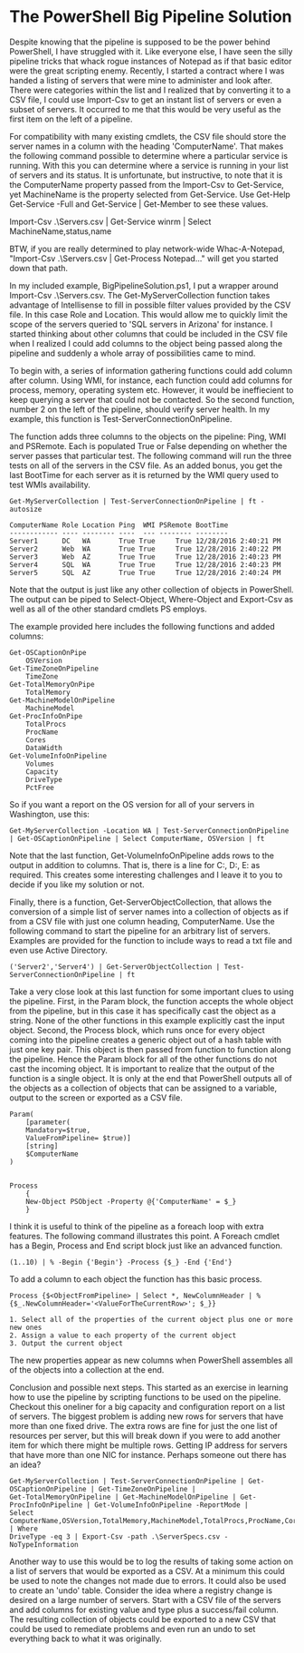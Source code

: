 # The PowerShell Big Pipeline Solution

Despite knowing that the pipeline is supposed to be the power behind PowerShell, I have struggled with it. Like everyone else, I have seen the silly pipeline tricks that whack rogue instances of Notepad as if that basic editor were the great scripting enemy. Recently, I started a contract where I was handed a listing of servers that were mine to administer and look after. There were categories within the list and I realized that by converting it to a CSV file, I could use Import-Csv to get an instant list of servers or even a subset of servers. It occurred to me that this would be very useful as the first item on the left of a pipeline.

For compatibility with many existing cmdlets, the CSV file should store the server names in a column with the heading 'ComputerName'. That makes the following command possible to determine where a particular service is running. With this you can determine where a service is running in your list of servers and its status. It is unfortunate, but instructive, to note that it is the ComputerName property passed from the Import-Csv to Get-Service, yet MachineName is the property selected from Get-Service. Use Get-Help Get-Service -Full and Get-Service | Get-Member to see these values.

 Import-Csv .\Servers.csv | Get-Service winrm | Select MachineName,status,name

BTW, if you are really determined to play network-wide Whac-A-Notepad, "Import-Csv .\Servers.csv | Get-Process Notepad..." will get you started down that path.

In my included example, BigPipelineSolution.ps1, I put a wrapper around Import-Csv .\Servers.csv. The Get-MyServerCollection function takes advantage of Intellisense to fill in possible filter values provided by the CSV file. In this case Role and Location. This would allow me to quickly limit the scope of the servers queried to 'SQL servers in Arizona' for instance. I started thinking about other columns that could be included in the CSV file when I realized I could add columns to the object being passed along the pipeline and suddenly a whole array of possibilities came to mind. 

To begin with, a series of information gathering functions could add column after column. Using WMI, for instance, each function could add columns for process, memory, operating system etc. However, it would be ineffiecient to keep querying a server that could not be contacted. So the second function, number 2 on the left of the pipeline, should verify server health. In my example, this function is Test-ServerConnectionOnPipeline.

The function adds three columns to the objects on the pipeline: Ping, WMI and PSRemote. Each is populated True or False depending on whether the server passes that particular test. The following command will run the three tests on all of the servers in the CSV file. As an added bonus, you get the last BootTime for each server as it is returned by the WMI query used to test WMIs availability.

    Get-MyServerCollection | Test-ServerConnectionOnPipeline | ft -autosize

    ComputerName Role Location Ping  WMI PSRemote BootTime             
    ------------ ---- -------- ----  --- -------- --------             
    Server1      DC   WA       True True     True 12/28/2016 2:40:21 PM
    Server2      Web  WA       True True     True 12/28/2016 2:40:22 PM
    Server3      Web  AZ       True True     True 12/28/2016 2:40:23 PM
    Server4      SQL  WA       True True     True 12/28/2016 2:40:23 PM
    Server5      SQL  AZ       True True     True 12/28/2016 2:40:24 PM

Note that the output is just like any other collection of objects in PowerShell. The output can be piped to Select-Object, Where-Object and Export-Csv as well as all of the other standard cmdlets PS employs.

The example provided here includes the following functions and added columns:

    Get-OSCaptionOnPipe
        OSVersion
    Get-TimeZoneOnPipeline
        TimeZone
    Get-TotalMemoryOnPipe
        TotalMemory
    Get-MachineModelOnPipeline
        MachineModel
    Get-ProcInfoOnPipe
        TotalProcs
        ProcName
        Cores
        DataWidth
    Get-VolumeInfoOnPipeline
        Volumes
        Capacity
        DriveType
        PctFree

So if you want a report on the OS version for all of your servers in Washington, use this:

    Get-MyServerCollection -Location WA | Test-ServerConnectionOnPipeline | Get-OSCaptionOnPipeline | Select ComputerName, OSVersion | ft

Note that the last function, Get-VolumeInfoOnPipeline adds rows to the output in addition to columns. That is, there is a line for C:, D:, E: as required. This creates some interesting challenges and I leave it to you to decide if you like my solution or not.

Finally, there is a function, Get-ServerObjectCollection, that allows the conversion of a simple list of server names into a collection of objects as if from a CSV file with just one column heading, ComputerName. Use the following command to start the pipeline for an arbitrary list of servers. Examples are provided for the function to include ways to read a txt file and even use Active Directory.

    ('Server2','Server4') | Get-ServerObjectCollection | Test-ServerConnectionOnPipeline | ft

Take a very close look at this last function for some important clues to using the pipeline. First, in the Param block, the function accepts the whole object from the pipeline, but in this case it has specifically cast the object as a string. None of the other functions in this example explicitly cast the input object. Second, the Process block, which runs once for every object coming into the pipeline creates a generic object out of a hash table with just one key pair. This object is then passed from function to function along the pipeline. Hence the Param block for all of the other functions do not cast the incoming object. It is important to realize that the output of the function is a single object. It is only at the end that PowerShell outputs all of the objects as a collection of objects that can be assigned to a variable, output to the screen or exported as a CSV file.


    Param(
        [parameter(
        Mandatory=$true,
        ValueFromPipeline= $true)]
        [string]
        $ComputerName
    )


    Process
        {
        New-Object PSObject -Property @{'ComputerName' = $_}
        }


I think it is useful to think of the pipeline as a foreach loop with extra features. The following command illustrates this point. A Foreach cmdlet has a Begin, Process and End script block just like an advanced function.

    (1..10) | % -Begin {'Begin'} -Process {$_} -End {'End'}

To add a column to each object the function has this basic process. 

    Process {$<ObjectFromPipeline> | Select *, NewColumnHeader | %{$_.NewColumnHeader='<ValueForTheCurrentRow>'; $_}}

    1. Select all of the properties of the current object plus one or more new ones
    2. Assign a value to each property of the current object
    3. Output the current object

The new properties appear as new columns when PowerShell assembles all of the objects into a collection at the end.

Conclusion and possible next steps. This started as an exercise in learning how to use the pipeline by scripting functions to be used on the pipeline. Checkout this oneliner for a big capacity and configuration report on a list of servers. The biggest problem is adding new rows for servers that have more than one fixed drive. The extra rows are fine for just the one list of resources per server, but this will break down if you were to add another item for which there might be multiple rows. Getting IP address for servers that have more than one NIC for instance. Perhaps someone out there has an idea?

    Get-MyServerCollection | Test-ServerConnectionOnPipeline | Get-OSCaptionOnPipeline | Get-TimeZoneOnPipeline | 
    Get-TotalMemoryOnPipeline | Get-MachineModelOnPipeline | Get-ProcInfoOnPipeline | Get-VolumeInfoOnPipeline -ReportMode | 
    Select ComputerName,OSVersion,TotalMemory,MachineModel,TotalProcs,ProcName,Cores,Volumes,DriveType,Capacity,PctFree | Where   
    DriveType -eq 3 | Export-Csv -path .\ServerSpecs.csv -NoTypeInformation

Another way to use this would be to log the results of taking some action on a list of servers that would be exported as a CSV. At a minimum this could be used to note the changes not made due to errors. It could also be used to create an 'undo' table. Consider the idea where a registry change is desired on a large number of servers. Start with a CSV file of the servers and add columns for existing value and type plus a success/fail column. The resulting collection of objects could be exported to a new CSV that could be used to remediate problems and even run an undo to set everything back to what it was originally.

